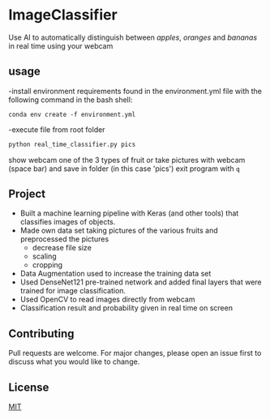 # ImageClassifier

Use AI to automatically distinguish between *apples*, *oranges* and *bananas* in real time using your webcam


## usage
-install environment requirements found in the environment.yml file with the following command in the bash shell:
```
conda env create -f environment.yml
```

-execute file from root folder
```python
python real_time_classifier.py pics
```
show webcam one of the 3 types of fruit or take pictures with webcam (space bar) and save in folder (in this case 'pics')
exit program with `q`


## Project 
- Built a machine learning pipeline with Keras (and other tools) that classifies images of objects. 
- Made own data set taking pictures of the various fruits and preprocessed the pictures
	- decrease file size 
	- scaling
	- cropping
- Data Augmentation used to increase the training data set
- Used DenseNet121 pre-trained network and added final layers that were trained for image classification.
- Used OpenCV to read images directly from webcam
- Classification result and probability given in real time on screen

## Contributing
Pull requests are welcome. For major changes, please open an issue first to discuss what you would like to change.

## License
[MIT](https://choosealicense.com/licenses/mit/)
